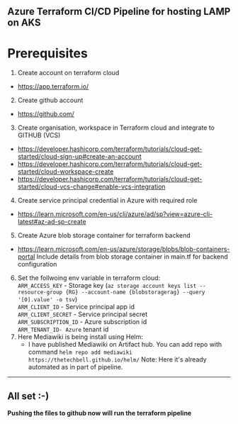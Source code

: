 ## Azure Terraform CI/CD Pipeline for hosting LAMP on AKS <br>
# Prerequisites<br>

1. Create account on terraform cloud
 - https://app.terraform.io/
2. Create github account
 - https://github.com/
3. Create organisation, workspace in Terraform cloud and integrate to GITHUB (VCS)
 - https://developer.hashicorp.com/terraform/tutorials/cloud-get-started/cloud-sign-up#create-an-account 
 - https://developer.hashicorp.com/terraform/tutorials/cloud-get-started/cloud-workspace-create
 - https://developer.hashicorp.com/terraform/tutorials/cloud-get-started/cloud-vcs-change#enable-vcs-integration
4. Create service principal credential in Azure with required role 
 - https://learn.microsoft.com/en-us/cli/azure/ad/sp?view=azure-cli-latest#az-ad-sp-create
5. Create Azure blob storage container for terraform backend
 - https://learn.microsoft.com/en-us/azure/storage/blobs/blob-containers-portal
   Include details from blob storage container in main.tf for backend configuration
6. Set the follwoing env variable in terraform cloud:<br>
   `ARM_ACCESS_KEY` - Storage key (`az storage account keys list --resource-group {RG} --account-name {blobstoragerag} --query '[0].value' -o tsv`) <br>
   `ARM_CLIENT_ID` - Service principal app id <br>
   `ARM_CLIENT_SECRET` - Service principal secret <br>
   `ARM_SUBSCRIPTION_ID` - Azure subscription id <br>
   `ARM_TENANT_ID- Azure` tenant id <br>
7. Here Mediawiki is being install using Helm: 
   - I have published Mediawiki on Artifact hub. You can add repo with command  `helm repo add mediawiki https://thetechbell.github.io/helm/`
     Note: Here it's already automated as in part of pipeline.

---
All set :-) <br>
--- 

**Pushing the files to github now will run the terraform pipeline**


